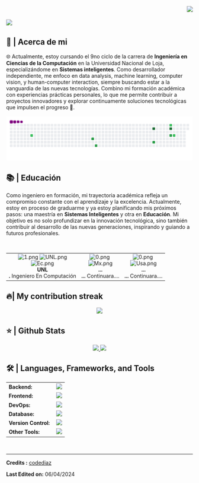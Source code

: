 <div align="right">
<a style="text-decoration: none" target="_blank"href="https://github.com/DiegoFernandoLojanTN"> 
</a>

<a style="text-decoration: none" target="_blank" href="https://www.linkedin.com/in/diego-fernando-lojan-tenesaca-536615272/" > 
<img width="70"src="https://img.shields.io/badge/-Connect-blue?style=flat&logo=Linkedin&logoColor=white">
</a>
</div>

<br>

<img src="https://readme-typing-svg.herokuapp.com/?font=Roboto&weight=900&size=40=true&vCenter=true&width=500&height=70&duration=4000&color=B3B3B3&lines=Hola+Tonotos!+👋;+Soy+Diego+Lojan!;" />

<h2>📖 | Acerca de mi</h2> 
🌐 Actualmente, estoy cursando el 9no ciclo de la carrera de <strong>Ingeniería en Ciencias de la Computación</strong> en la Universidad Nacional de Loja, especializándome en <strong>Sistemas inteligentes</strong>. Como desarrollador independiente, me enfoco en data analysis, machine learning, computer vision, y human-computer interaction, siempre buscando estar a la vanguardia de las nuevas tecnologías. Combino mi formación académica con experiencias prácticas personales, lo que me permite contribuir a proyectos innovadores y explorar continuamente soluciones tecnológicas que impulsen el progreso 🚀.

<div align="center">
  <br>
  <img alt="Contribuciones" src="https://github.com/DiegoFernandoLojanTN/DiegoFernandoLojanTN/blob/output/github-contribution-grid-snake.gif" />
  <br/>
</div>

<h2>📚 | Educación</h2>
<p>Como ingeniero en formación, mi trayectoria académica refleja un compromiso constante con el aprendizaje y la excelencia. Actualmente, estoy en proceso de graduarme y ya estoy planificando mis próximos pasos: una maestría en <strong>Sistemas Inteligentes</strong> y otra en <strong>Educación</strong>. Mi objetivo es no solo profundizar en la innovación tecnológica, sino también contribuir al desarrollo de las nuevas generaciones, inspirando y guiando a futuros profesionales.</p><br>

<div align="center">
  <table style="margin-left: auto; margin-right: auto;">
    <tr>
      <td align="center">
        <img src="https://thumbs4.imagebam.com/b4/6b/77/MESRJT1_t.png" height="40" alt="1.png"/>
        <img src="https://thumbs4.imagebam.com/e5/2a/33/MEVFFOK_t.png" width="90" alt="UNL.png"/><br>           
        <img src="https://thumbs4.imagebam.com/d7/6e/91/MESRJ8U_t.png" height="20" alt="Ec.png"/><br>
        <strong>UNL</strong><br><strong>.</strong> Ingeniero En Computación<br>
      </td>
      <td align="center">
       <img src="https://thumbs4.imagebam.com/b4/6b/77/MESRJT1_t.png" height="40" alt="0.png"/>
       <img src="" width="90" alt=""/><br>
        <img src="" height="20" alt="Mx.png"/><br>
        <strong>...</strong><br><strong>...</strong> Continuara....<br>
      </td>
      <td align="center">
       <img src="https://thumbs4.imagebam.com/b4/6b/77/MESRJT1_t.png" height="40" alt="0.png"/>
       <img src="" width="90" alt=""/><br>
        <img src="" height="20" alt="Usa.png"/><br>
        <strong>...</strong><br><strong>...</strong> Continuara....<br>
      </td>
    </tr>
  </table>
</div>

<h2>🔥| My contribution streak</h2>
<p align="center">
  <a href="https://github.com/DenverCoder1/github-readme-streak-stats">
    <img src="https://github-readme-streak-stats.herokuapp.com/?user=codediaz#version3"/>
  </a>
</p>

<h2>⭐ | Github Stats </h2>

<div align="center">
<a href="https://github.com/codediaz">
<img height="180em" src="https://github-readme-stats.vercel.app/api?username=codediaz&show_icons=true&theme=default&include_all_commits=true&count_private=true"/>
<img height="180em" src="https://github-readme-stats.vercel.app/api/top-langs/?username=codediaz&layout=compact&langs_count=7&theme=default"/></a>
</div>

<h2>🛠️ | Languages, Frameworks, and Tools </h2>
<table>
    <tr>
        <td style="font-weight: bold; padding-right: 10px; vertical-align: center; border: none;">Backend:</td>
        <td><img height="40" src="https://skillicons.dev/icons?i=nodejs,express,python,anaconda,opencv,java,php,laravel,cs,net,spring,go"/></td>
    </tr>
    <tr>
        <td style="font-weight: bold; padding-right: 10px; vertical-align: center;">Frontend:</td>
        <td><img height="40" src="https://skillicons.dev/icons?i=react,nextjs,mui,bootstrap,html,css,js,ts,angular,vue,vuetify"/></td>
    </tr>
    <tr>
        <td style="font-weight: bold; padding-right: 10px; vertical-align: center; border: none;">DevOps:</td>
        <td><img height="40" src="https://skillicons.dev/icons?i=docker,jenkins,githubactions,gcp,aws,prometheus,terraform,azure,kubernetes"/></td>
    </tr>
    <tr>
        <td style="font-weight: bold; padding-right: 10px; vertical-align: center; border: none;">Database:</td>
        <td><img height="40" src="https://skillicons.dev/icons?i=mysql,postgresql,firebase,graphql,mongodb,redis,elasticsearch"/></td>
    </tr>
    <tr>
        <td style="font-weight: bold; padding-right: 10px; vertical-align: center; border: none;">Version Control:</td>
        <td><img height="40" src="https://skillicons.dev/icons?i=github,gitlab,bitbucket"/></td>
    </tr>
    <tr>
        <td style="font-weight: bold; padding-right: 10px; vertical-align: center; border: none;">Other Tools:</td>
        <td><img height="40" src="https://skillicons.dev/icons?i=rabbitmq,grafana"/></td>
    </tr>
</table>
<br>

------
**Credits :** [codediaz](https://github.com/codediaz)

**Last Edited on:** 06/04/2024
